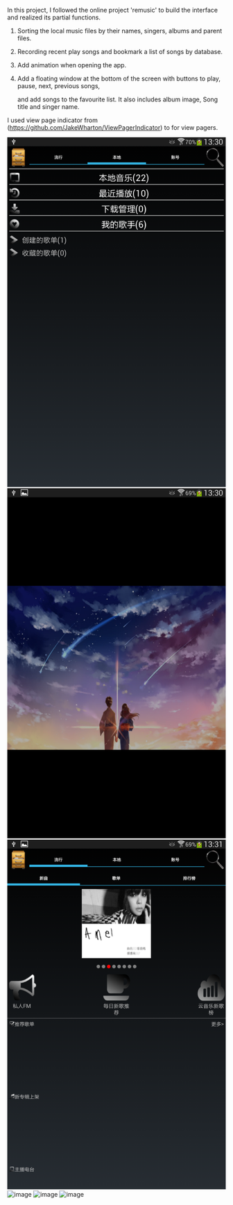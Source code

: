 In this project, I followed the online project 'remusic' to build the interface and realized its partial functions.

1. Sorting the local music files by their names, singers, albums and parent files.

2. Recording recent play songs and bookmark a list of songs by database.

3. Add animation when opening the app.

4. Add a floating window at the bottom of the screen with buttons to play, pause, next, previous songs, 

   and add songs to the favourite list. It also includes album image, Song title and singer name.

I used view page indicator from (https://github.com/JakeWharton/ViewPagerIndicator) to for view pagers.

![image](https://github.com/rayray199085/remusic/blob/master/images/Screenshot_2019-01-02-13-30-17.png)
![image](https://github.com/rayray199085/remusic/blob/master/images/Screenshot_2019-01-02-13-30-58.png)
![image](https://github.com/rayray199085/remusic/blob/master/images/Screenshot_2019-01-02-13-31-08.png)
![image](https://github.com/rayray199085/remusic/blob/master/images/Screenshot_2019-01-02-13-30-32.png)
![image](https://github.com/rayray199085/remusic/blob/master/images/Screenshot_2019-01-02-13-30-43.png)
![image](https://github.com/rayray199085/remusic/blob/master/images/Screenshot_2019-01-02-13-30-18.png)

